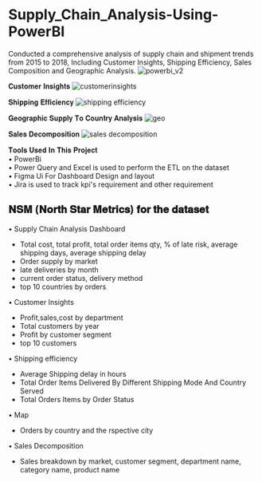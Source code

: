 # Supply_Chain_Analysis-Using-PowerBI
Conducted a comprehensive analysis of supply chain and shipment trends from 2015 to 2018,
Including Customer Insights, Shipping Efficiency, Sales Composition and Geographic Analysis.
![powerbi_v2](https://github.com/user-attachments/assets/884c94b3-4505-45d9-8a59-8124f6ec2de2)

𝐂𝐮𝐬𝐭𝐨𝐦𝐞𝐫 𝐈𝐧𝐬𝐢𝐠𝐡𝐭𝐬
![customerinsights](https://github.com/user-attachments/assets/13cd9fb7-95c0-4a63-aab1-cde64fc24ebe)

𝐒𝐡𝐢𝐩𝐩𝐢𝐧𝐠 𝐄𝐟𝐟𝐢𝐜𝐢𝐞𝐧𝐜𝐲
![shipping efficiency](https://github.com/user-attachments/assets/9d17dc17-89f5-4768-8a63-5cf8f2688cd1)

𝐆𝐞𝐨𝐠𝐫𝐚𝐩𝐡𝐢𝐜 𝐒𝐮𝐩𝐩𝐥𝐲 𝐓𝐨 𝐂𝐨𝐮𝐧𝐭𝐫𝐲 𝐀𝐧𝐚𝐥𝐲𝐬𝐢𝐬
![geo](https://github.com/user-attachments/assets/fab503a8-c545-4dd8-af0d-802a9ab7cb87)

𝐒𝐚𝐥𝐞𝐬 𝐃𝐞𝐜𝐨𝐦𝐩𝐨𝐬𝐢𝐭𝐢𝐨𝐧
![sales decomposition](https://github.com/user-attachments/assets/81085b37-8ece-4b65-836d-ed5cf7ca4507)

𝐓𝐨𝐨𝐥𝐬 𝐔𝐬𝐞𝐝 𝐈𝐧 𝐓𝐡𝐢𝐬 𝐏𝐫𝐨𝐣𝐞𝐜𝐭
<br />
• PowerBi <br />
• Power Query and Excel is used to perform the ETL on the dataset <br />
• Figma Ui For Dashboard Design and layout <br />
• Jira is used to track kpi's requirement and other requirement <br />

𝐍𝐒𝐌 (𝐍𝐨𝐫𝐭𝐡 𝐒𝐭𝐚𝐫 𝐌𝐞𝐭𝐫𝐢𝐜𝐬) 𝐟𝐨𝐫 𝐭𝐡𝐞 𝐝𝐚𝐭𝐚𝐬𝐞𝐭 <br />
--

• Supply Chain Analysis Dashboard <br />
  - Total cost, total profit, total order items qty, % of late risk, average shipping days, average shipping delay <br />
  - Order supply by market <br />
  - late deliveries by month <br />
  - current order status, delivery method <br />
  - top 10 countries by orders <br />
  
• Customer Insights <br />
  - Profit,sales,cost by department
  - Total customers by year
  - Profit by customer segment
  - top 10 customers
    
• Shipping efficiency
  - Average Shipping delay in hours
  - Total Order Items Delivered By Different Shipping Mode And Country Served
  - Total Orders Items by Order Status

• Map 
  - Orders by country and the rspective city

• Sales Decomposition 
  - Sales breakdown by market, customer segment, department name, category name, product name






